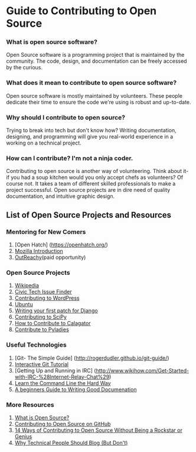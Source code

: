 # Guide to Contributing to Open Source

### What is open source software?

Open Source software is a programming project that is maintained by the community. The code, design, and documentation can be freely accessed by the curious.

### What does it mean to contribute to open source software?

Open source software is mostly maintained by volunteers. These people dedicate their time to ensure the code we're using is robust and up-to-date.

### Why should I contribute to open source?
Trying to break into tech but don't know how? Writing documentation, designing, and programming will give you real-world experience in a working on a technical project.

 
### How can I contribute? I'm not a ninja coder.

Contributing to open source is another way of volunteering. Think about it- if you had a soup kitchen would you only accept chefs as volunteers? Of course not. It takes a team of different skilled professionals to make a project successful. Open source projects are in dire need of quality documentation, and intuitive graphic design.

## List of Open Source Projects and Resources



### Mentoring for New Comers
1. [Open Hatch] (https://openhatch.org/)
2. [Mozilla Introduction](https://developer.mozilla.org/en-US/docs/Introduction)
3. [OutReachy](https://wiki.gnome.org/Outreachy/2015/MayAugust/SpreadTheWord?action=AttachFile&do=view&target=outreachy-poster-2015-May-August.png)(paid opportunity)

### Open Source Projects
1. [Wikipedia](http://www.wikihow.com/Contribute-to-Wikipedia)
2. [Civic Tech Issue Finder](https://www.codeforamerica.org/geeks/civicissues)
3. [Contributing to WordPress](https://codex.wordpress.org/Contributing_to_WordPress#WordPress_Support_Forum)
4. [Ubuntu](http://community.ubuntu.com/contribute/)
5. [Writing your first patch for Django](https://docs.djangoproject.com/en/1.8/intro/contributing/)
6. [Contributing to SciPy](https://github.com/scipy/scipy/blob/master/HACKING.rst.txt)
7. [How to Contribute to Calagator](https://github.com/calagator/calagator/wiki/How-To-Contribute-To-Calagator)
8. [Contribute to Pyladies](https://github.com/pyladies/pyladies)
 


### Useful Technologies
1. [Git- The Simple Guide] (http://rogerdudler.github.io/git-guide/)
2. [Interactive Git Tutorial](https://try.github.io/levels/1/challenges/1)
3. [Getting Up and Running in IRC] (http://www.wikihow.com/Get-Started-with-IRC-%28Internet-Relay-Chat%29)
4. [Learn the Command Line the Hard Way](http://cli.learncodethehardway.org/book/)
5. [A beginners Guide to Writing Good Documenation](http://docs.writethedocs.org/writing/beginners-guide-to-docs/)

### More Resources
1. [What is Open Source?](http://www.codenewbie.org/blogs/what-is-open-source)
2. [Contributing to Open Source on GitHub](https://guides.github.com/activities/contributing-to-open-source/)
3. [14 Ways of Contributing to Open Source Without Being a Rockstar or Genius](http://blog.smartbear.com/programming/14-ways-to-contribute-to-open-source-without-being-a-programming-genius-or-a-rock-star/)
4. [Why Technical People Should Blog (But Don't)](http://www.rackspace.com/blog/why-technical-people-should-blog-but-dont/)

